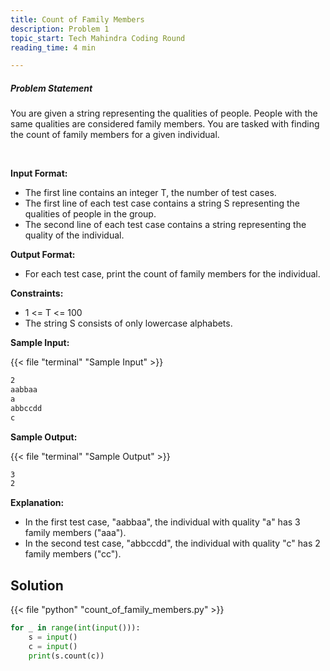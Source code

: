 ```yaml
---
title: Count of Family Members 
description: Problem 1
topic_start: Tech Mahindra Coding Round
reading_time: 4 min

---
```


##### Problem Statement

You are given a string representing the qualities of people. People with the same qualities are considered family members. You are tasked with finding the count of family members for a given individual.

</br>

**Input Format:**

* The first line contains an integer T, the number of test cases.
* The first line of each test case contains a string S representing the qualities of people in the group.
* The second line of each test case contains a string representing the quality of the individual.

**Output Format:**

* For each test case, print the count of family members for the individual.

**Constraints:**

* 1 <= T <= 100
* The string S consists of only lowercase alphabets.

**Sample Input:**

{{< file "terminal" "Sample Input" >}}

```md
2
aabbaa
a
abbccdd
c
```

**Sample Output:**

{{< file "terminal" "Sample Output" >}}

```md
3
2
```

**Explanation:**

* In the first test case, "aabbaa", the individual with quality "a" has 3 family members ("aaa").
* In the second test case, "abbccdd", the individual with quality "c" has 2 family members ("cc").

## Solution

<!-- **Approach:** -->

{{< file "python" "count_of_family_members.py" >}}

```py
for _ in range(int(input())):
    s = input()
    c = input()
    print(s.count(c))
```
